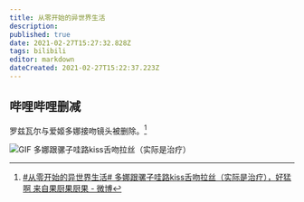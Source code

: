 ```yaml
---
title: 从零开始的异世界生活
description: 
published: true
date: 2021-02-27T15:27:32.828Z
tags: bilibili
editor: markdown
dateCreated: 2021-02-27T15:22:37.223Z
---
```


## 哔哩哔哩删减

罗兹瓦尔与爱姬多娜接吻镜头被删除。[^re_0_S2EX]

![GIF 多娜跟骡子哇路kiss舌吻拉丝（实际是治疗）](https://archive.is/kjbkh/3e10132014c50b3cb165e1f03628918427a8f5ea.gif)

[^re_0_S2EX]: [\#从零开始的异世界生活# 多娜跟骡子哇路kiss舌吻拉丝（实际是治疗），好猛啊 来自果厨果厨果 - 微博](https://archive.is/kjbkh "https://weibo.com/1679854890/K2orphwwk")